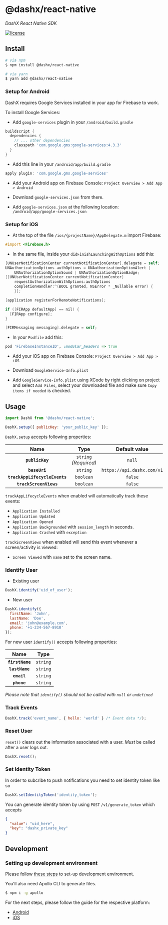 # @dashx/react-native

_DashX React Native SDK_

<p>
  <a href="/LICENSE">
    <img src="https://badgen.net/badge/license/MIT/blue" alt="license"/>
  </a>
</p>

## Install

```sh
# via npm
$ npm install @dashx/react-native

# via yarn
$ yarn add @dashx/react-native
```

### Setup for Android

DashX requires Google Services installed in your app for Firebase to work.

To install Google Services:

- Add `google-services` plugin in your `/android/build.gradle`

```gradle
buildscript {
  dependencies {
    // ... other dependencies
    classpath 'com.google.gms:google-services:4.3.3'
  }
}
```

- Add this line in your `/android/app/build.gradle`

```gradle
apply plugin: 'com.google.gms.google-services'
```

- Add your Android app on Firebase Console: `Project Overview > Add App > Android`

- Download `google-services.json` from there.

- Add `google-services.json` at the following location: `/android/app/google-services.json`

### Setup for iOS

- At the top of the file `/ios/{projectName}/AppDelegate.m` import Firebase:

```objective-c
#import <Firebase.h>
```

- In the same file, inside your `didFinishLaunchingWithOptions` add this:

```objective-c
[UNUserNotificationCenter currentNotificationCenter].delegate = self;
UNAuthorizationOptions authOptions = UNAuthorizationOptionAlert |
    UNAuthorizationOptionSound | UNAuthorizationOptionBadge;
[[UNUserNotificationCenter currentNotificationCenter]
    requestAuthorizationWithOptions:authOptions
    completionHandler:^(BOOL granted, NSError * _Nullable error) {
    }];

[application registerForRemoteNotifications];

if ([FIRApp defaultApp] == nil) {
  [FIRApp configure];
}

[FIRMessaging messaging].delegate = self;
```

- In your `Podfile` add this:

```ruby
pod 'FirebaseInstanceID', :modular_headers => true
```

- Add your iOS app on Firebase Console: `Project Overview > Add App > iOS`

- Download `GoogleService-Info.plist`

- Add `GoogleService-Info.plist` using XCode by right clicking on project and select `Add Files`, select your downloaded file and make sure `Copy items if needed` is checked.

## Usage

```javascript
import DashX from '@dashx/react-native';

DashX.setup({ publicKey: 'your_public_key' });
```

`DashX.setup` accepts following properties:

|Name|Type|Default value|
|:---:|:--:|:---:|
|**`publicKey`**|`string` _(Required)_ |`null`|
|**`baseUri`**|`string`|`https://api.dashx.com/v1`|
|**`trackAppLifecycleEvents`**|`boolean`|`false`|
|**`trackScreenViews`**|`boolean`|`false`|

`trackAppLifecycleEvents` when enabled will automatically track these events:

- `Application Installed`
- `Application Updated`
- `Application Opened`
- `Application Backgrounded` with `session_length` in seconds.
- `Application Crashed` with `exception`

`trackScreenViews` when enabled will send this event whenever a screen/activity is viewed:

- `Screen Viewed` with `name` set to the screen name.

### Identify User

- Existing user

```javascript
DashX.identify('uid_of_user');
```

- New user

```javascript
DashX.identify({
  firstName: 'John',
  lastName: 'Doe',
  email: 'john@example.com',
  phone: '+1-234-567-8910'
});
```

For new user `identify()` accepts following properties:

|Name|Type|
|:---:|:--:|
|**`firstName`**|`string`|
|**`lastName`**|`string`|
|**`email`**|`string`|
|**`phone`**|`string`|

*Please note that `identify()` should not be called with `null` or `undefined`*

### Track Events

```javascript
DashX.track('event_name', { hello: 'world' } /* Event data */);
```

### Reset User

`reset()` clears out the information associated with a user. *Must* be called after a user logs out.

```javascript
DashX.reset();
```

### Set Identity Token

In order to subcribe to push notifications you need to set identity token like so

```javascript
DashX.setIdentityToken('identity_token');
```

You can generate identity token by using `POST` `/v1/generate_token` which accepts

```json
{
  "value": "uid_here",
  "key": "dashx_private_key"
}
```

## Development

### Setting up development environment

Please follow [these steps](https://github.com/dashxhq/dashx-js/tree/master/examples/react-native#setting-up-development-environment) to set-up development environment.

You'll also need Apollo CLI to generate files.

```sh
$ npm i -g apollo
```

For the next steps, please follow the guide for the respective platform:

- [Android](android/README.md)
- [iOS](ios/README.md)
